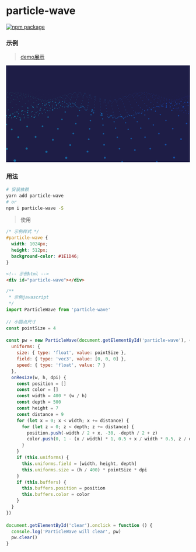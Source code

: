 # particle-wave
[![npm package](https://img.shields.io/npm/v/particle-wave.svg)](https://www.npmjs.com/package/particle-wave)
### 示例
> [demo展示](https://jekorx.github.io/particle-wave)

![particle-wave](screenshot/pic1.png)
### 用法
```bash
# 安装依赖
yarn add particle-wave
# or
npm i particle-wave -S
```
> 使用
```css
/* 示例样式 */
#particle-wave {
  width: 1024px;
  height: 512px;
  background-color: #1E1D46;
}
```
```html
<!-- 示例html -->
<div id="particle-wave"></div>
```
```javascript
/**
 * 示例javascript
 */
import ParticleWave from 'particle-wave'

// 小圆点尺寸
const pointSize = 4

const pw = new ParticleWave(document.getElementById('particle-wave'), {
  uniforms: {
    size: { type: 'float', value: pointSize },
    field: { type: 'vec3', value: [0, 0, 0] },
    speed: { type: 'float', value: 7 }
  },
  onResize(w, h, dpi) {
    const position = []
    const color = []
    const width = 400 * (w / h)
    const depth = 500
    const height = 7
    const distance = 9
    for (let x = 0; x < width; x += distance) {
      for (let z = 0; z < depth; z += distance) {
        position.push(-width / 2 + x, -30, -depth / 2 + z)
        color.push(0, 1 - (x / width) * 1, 0.5 + x / width * 0.5, z / depth)
      }
    }
    if (this.uniforms) {
      this.uniforms.field = [width, height, depth]
      this.uniforms.size = (h / 400) * pointSize * dpi
    }
    if (this.buffers) {
      this.buffers.position = position
      this.buffers.color = color
    }
  }
})

document.getElementById('clear').onclick = function () {
  console.log('ParticleWave will clear', pw)
  pw.clear()
}
```
